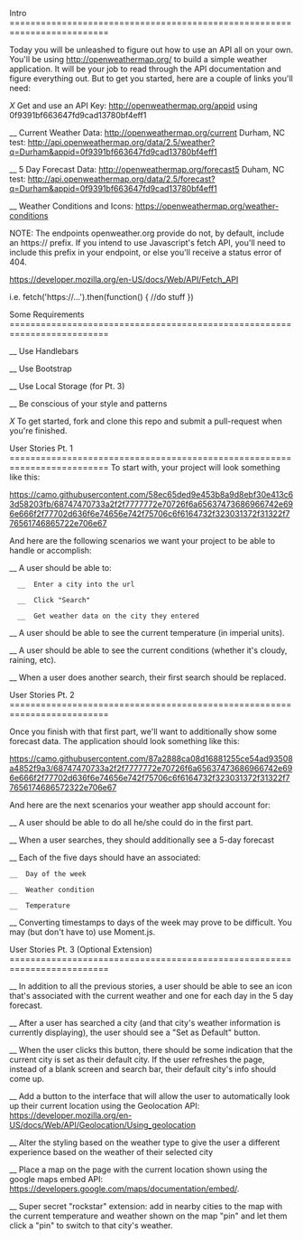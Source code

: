 Intro =========================================================================

Today you will be unleashed to figure out how to use an API all on your own.
You'll be using http://openweathermap.org/ to build a simple weather application.
It will be your job to read through the API documentation and figure everything out.
But to get you started, here are a couple of links you'll need:


  _X_  Get and use an API Key: http://openweathermap.org/appid
        using 0f9391bf663647fd9cad13780bf4eff1

  __  Current Weather Data: http://openweathermap.org/current
          Durham, NC test: http://api.openweathermap.org/data/2.5/weather?q=Durham&appid=0f9391bf663647fd9cad13780bf4eff1

  __  5 Day Forecast Data: http://openweathermap.org/forecast5
          Duham, NC test: http://api.openweathermap.org/data/2.5/forecast?q=Durham&appid=0f9391bf663647fd9cad13780bf4eff1

  __  Weather Conditions and Icons: https://openweathermap.org/weather-conditions

NOTE: The endpoints openweather.org provide do not, by default, include an https:// prefix.
If you intend to use Javascript's fetch API, you'll need to include this prefix in your endpoint,
or else you'll receive a status error of 404.

https://developer.mozilla.org/en-US/docs/Web/API/Fetch_API

i.e. fetch('https://...').then(function() { //do stuff })




Some Requirements =========================================================================

  __  Use Handlebars

  __  Use Bootstrap

  __  Use Local Storage (for Pt. 3)

  __  Be conscious of your style and patterns

  _X_  To get started, fork and clone this repo and submit a pull-request when you're finished.






User Stories Pt. 1  =========================================================================
To start with, your project will look something like this:

https://camo.githubusercontent.com/58ec65ded9e453b8a9d8ebf30e413c63d58203fb/68747470733a2f2f7777772e70726f6a65637473686966742e696e666f2f77702d636f6e74656e742f75706c6f6164732f323031372f31322f776561746865722e706e67

And here are the following scenarios we want your project to be able to handle or accomplish:

  __  A user should be able to:

      __  Enter a city into the url

      __  Click "Search"

      __  Get weather data on the city they entered

  __  A user should be able to see the current temperature (in imperial units).

  __  A user should be able to see the current conditions (whether it's cloudy, raining, etc).

  __  When a user does another search, their first search should be replaced.





User Stories Pt. 2 =========================================================================

Once you finish with that first part, we'll want to additionally show some forecast data. The application should look something like this:

https://camo.githubusercontent.com/87a2888ca08d16881255ce54ad93508a4852f9a3/68747470733a2f2f7777772e70726f6a65637473686966742e696e666f2f77702d636f6e74656e742f75706c6f6164732f323031372f31322f77656174686572322e706e67

And here are the next scenarios your weather app should account for:

  __  A user should be able to do all he/she could do in the first part.

  __  When a user searches, they should additionally see a 5-day forecast

  __  Each of the five days should have an associated:

    __  Day of the week

    __  Weather condition

    __  Temperature

  __  Converting timestamps to days of the week may prove to be difficult. You may (but don't have to) use Moment.js.






User Stories Pt. 3 (Optional Extension) =========================================================================

  __  In addition to all the previous stories, a user should be able to see an icon that's associated with the current weather and one for
      each day in the 5 day forecast.

  __  After a user has searched a city (and that city's weather information is currently displaying), the user should see a "Set as Default" button.

  __  When the user  clicks this button, there should be some indication that the current city is set as their default city. If the user refreshes the page,
      instead of a blank screen and search bar, their default city's info should come up.

  __  Add a button to the interface that will allow the user to automatically look up their current location using the Geolocation API:
      https://developer.mozilla.org/en-US/docs/Web/API/Geolocation/Using_geolocation

  __  Alter the styling based on the weather type to give the user a different experience based on the weather of their selected city

  __  Place a map on the page with the current location shown using the google maps embed API: https://developers.google.com/maps/documentation/embed/.

  __  Super secret "rockstar" extension: add in nearby cities to the map with the current temperature and weather shown on the map "pin"
      and let them click a "pin" to switch to that city's weather.
